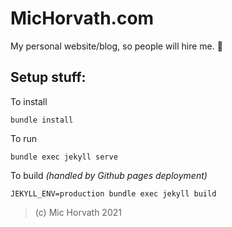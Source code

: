 # MicHorvath.com

My personal website/blog, so people will hire me. 😬

## Setup stuff:

To install
```
bundle install
```

To run
```
bundle exec jekyll serve
```

To build *(handled by Github pages deployment)*
```
JEKYLL_ENV=production bundle exec jekyll build
```

> (c) Mic Horvath 2021
